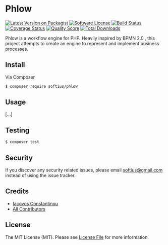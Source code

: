 # Phlow
[![Latest Version on Packagist][ico-version]][link-packagist]
[![Software License][ico-license]](LICENSE.md)
[![Build Status][ico-travis]][link-travis]
[![Coverage Status][ico-scrutinizer]][link-scrutinizer]
[![Quality Score][ico-code-quality]][link-code-quality]
[![Total Downloads][ico-downloads]][link-downloads]

Phlow is a workflow engine for PHP. Heavily inspired by BPMN 2.0 , this project attempts to create an engine to represent and implement business processes. 

## Install

Via Composer

``` bash
$ composer require softius/phlow
```
## Usage
[...]

## Testing

``` bash
$ composer test
```

## Security

If you discover any security related issues, please email softius@gmail.com instead of using the issue tracker.

## Credits

- [Iacovos Constantinou][link-author]
- [All Contributors][link-contributors]

## License

The MIT License (MIT). Please see [License File](LICENSE.md) for more information.

[ico-version]: https://img.shields.io/packagist/v/softius/phlow.svg?style=flat-square
[ico-license]: https://img.shields.io/badge/license-MIT-brightgreen.svg?style=flat-square
[ico-travis]: https://img.shields.io/travis/softius/phlow/master.svg?style=flat-square
[ico-scrutinizer]: https://img.shields.io/scrutinizer/coverage/g/softius/phlow.svg?style=flat-square
[ico-code-quality]: https://img.shields.io/scrutinizer/g/softius/phlow.svg?style=flat-square
[ico-downloads]: https://img.shields.io/packagist/dt/softius/phlow.svg?style=flat-square

[link-packagist]: https://packagist.org/packages/softius/phlow
[link-travis]: https://travis-ci.org/softius/phlow
[link-scrutinizer]: https://scrutinizer-ci.com/g/softius/phlow/code-structure
[link-code-quality]: https://scrutinizer-ci.com/g/softius/phlow
[link-downloads]: https://packagist.org/packages/softius/phlow
[link-author]: https://github.com/softius
[link-contributors]: ../../contributors
